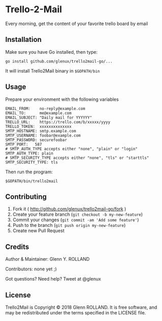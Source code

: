 
# Trello-2-Mail

Every morning, get the content of your favorite trello board by email


## Installation

Make sure you have Go installed, then type:

    go install github.com/glenux/trello2mail-go/...

It will install Trello2Mail binary in `$GOPATH/bin`


## Usage

Prepare your environment with the following variables

```
EMAIL_FROM:    no-reply@example.com
EMAIL_TO:      me@example.com
EMAIL_SUBJECT: "Daily mail for YYYYYY"
TRELLO_URL:    https://trello.com/b/xxxxx/yyyy
TRELLO_TOKEN:  xxxxxxxxxxxxxx
SMTP_HOSTNAME: smtp.example.com
SMTP_USERNAME: foobar@example.com
SMTP_PASSWORD: securefoobar
SMTP_PORT:   587
# SMTP_AUTH_TYPE accepts either "none", "plain" or "login"
SMTP_AUTH_TYPE: plain 
# SMTP_SECURITY_TYPE accepts either "none", "tls" or "starttls"
SMTP_SECURITY_TYPE: tls
```

Then run the program:

    $GOPATH/bin/trello2mail


## Contributing

1. Fork it ( http://github.com/glenux/trello2mail-go/fork )
2. Create your feature branch (`git checkout -b my-new-feature`)
3. Commit your changes (`git commit -am 'Add some feature'`)
4. Push to the branch (`git push origin my-new-feature`)
5. Create new Pull Request


## Credits

Author & Maintainer: Glenn Y. ROLLAND

Contributors: none yet ;)

Got questions? Need help? Tweet at @glenux


## License

Trello2Mail is Copyright © 2018 Glenn ROLLAND. It is free software, and may be redistributed under the terms specified in the LICENSE file.
